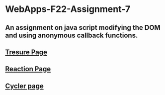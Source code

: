 # WebApps-F22-Assignment-7
An assignment on java script modifying the DOM and using anonymous callback functions.
---
[Tresure Page](https://github.com/44-563-Web-Apps-F22/44563-webapps-assignment-7-SaiTej10132/blob/ec54215e7acec6df20fa1985fa8e295715ab9d9b/treasure.html)
---
[Reaction Page](https://github.com/44-563-Web-Apps-F22/44563-webapps-assignment-7-SaiTej10132/blob/1fb1e4fc7a03c8cd6e8d93411cf5608e558a0c83/reaction.html)
---
[Cycler page](https://github.com/44-563-Web-Apps-F22/44563-webapps-assignment-7-SaiTej10132/blob/1fb1e4fc7a03c8cd6e8d93411cf5608e558a0c83/cycler.html)
---